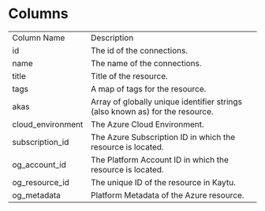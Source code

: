 # Columns  

<table>
	<tr><td>Column Name</td><td>Description</td></tr>
	<tr><td>id</td><td>The id of the connections.</td></tr>
	<tr><td>name</td><td>The name of the connections.</td></tr>
	<tr><td>title</td><td>Title of the resource.</td></tr>
	<tr><td>tags</td><td>A map of tags for the resource.</td></tr>
	<tr><td>akas</td><td>Array of globally unique identifier strings (also known as) for the resource.</td></tr>
	<tr><td>cloud_environment</td><td>The Azure Cloud Environment.</td></tr>
	<tr><td>subscription_id</td><td>The Azure Subscription ID in which the resource is located.</td></tr>
	<tr><td>og_account_id</td><td>The Platform Account ID in which the resource is located.</td></tr>
	<tr><td>og_resource_id</td><td>The unique ID of the resource in Kaytu.</td></tr>
	<tr><td>og_metadata</td><td>Platform Metadata of the Azure resource.</td></tr>
</table>